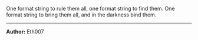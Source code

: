 One format string to rule them all, one format string to find them. One format string to bring them all, and in the darkness bind them.

---
**Author:** Eth007